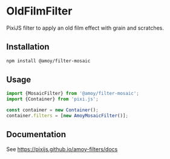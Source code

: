 # OldFilmFilter

PixiJS filter to apply an old film effect with grain and scratches.

## Installation

```bash
npm install @amoy/filter-mosaic
```

## Usage

```js
import {MosaicFilter} from '@amoy/filter-mosaic';
import {Container} from 'pixi.js';

const container = new Container();
container.filters = [new AmoyMosaicFilter()];
```

## Documentation

See https://pixijs.github.io/amoy-filters/docs
